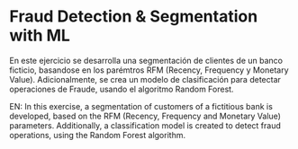 # Fraud Detection & Segmentation with ML

En este ejercicio se desarrolla una segmentación de clientes de un banco ficticio, basandose en los parémtros RFM (Recency, Frequency y Monetary Value). Adicionalmente, se crea un modelo de clasificación para detectar operaciones de Fraude, usando el algoritmo Random Forest. 

EN: In this exercise, a segmentation of customers of a fictitious bank is developed, based on the RFM (Recency, Frequency and Monetary Value) parameters. Additionally, a classification model is created to detect fraud operations, using the Random Forest algorithm. 
